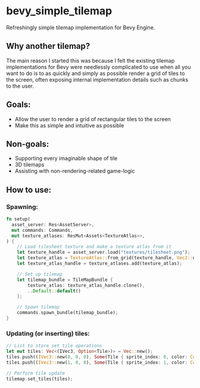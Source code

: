 # bevy_simple_tilemap

Refreshingly simple tilemap implementation for Bevy Engine.

## Why another tilemap?

The main reason I started this was because I felt the existing tilemap implementations for Bevy were needlessly complicated to use when all you want to do is to as quickly and simply as possible render a grid of tiles to the screen, often exposing internal implementation details such as chunks to the user.

## Goals:
* Allow the user to render a grid of rectangular tiles to the screen
* Make this as simple and intuitive as possible

## Non-goals:
* Supporting every imaginable shape of tile
* 3D tilemaps
* Assisting with non-rendering-related game-logic

## How to use:

### Spawning:
```rust
fn setup(
  asset_server: Res<AssetServer>,
  mut commands: Commands,
  mut texture_atlases: ResMut<Assets<TextureAtlas>>,
) {
    // Load tilesheet texture and make a texture atlas from it
    let texture_handle = asset_server.load("textures/tilesheet.png");
    let texture_atlas = TextureAtlas::from_grid(texture_handle, Vec2::new(16.0, 16.0), 4, 1);
    let texture_atlas_handle = texture_atlases.add(texture_atlas);

    // Set up tilemap
    let tilemap_bundle = TileMapBundle {
        texture_atlas: texture_atlas_handle.clone(),
        ..Default::default()
    };

    // Spawn tilemap
    commands.spawn_bundle(tilemap_bundle);
}
```

### Updating (or inserting) tiles:
```rust
// List to store set tile operations
let mut tiles: Vec<(IVec3, Option<Tile>)> = Vec::new();
tiles.push((IVec3::new(0, 0, 0), Some(Tile { sprite_index: 0, color: Color::WHITE })));
tiles.push((IVec3::new(1, 0, 0), Some(Tile { sprite_index: 1, color: Color::WHITE })));

// Perform tile update
tilemap.set_tiles(tiles);
```
